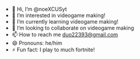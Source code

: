 - 👋 Hi, I’m @noeXCUSyt
- 👀 I’m interested in videogame making!
- 🌱 I’m currently learning videogame making!
- 💞️ I’m looking to collaborate on videogame making
- 📫 How to reach me duo22393@gmail.com
- 😄 Pronouns: he/him
- ⚡ Fun fact: I play to much fortnite!

<!---
noeXCUSyt/noeXCUSyt is a ✨ special ✨ repository because its `README.md` (this file) appears on your GitHub profile.
You can click the Preview link to take a look at your changes.
--->
